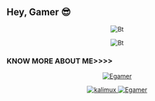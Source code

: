 ## Hey, Gamer 😎
<p align="center"><img src="https://user-images.githubusercontent.com/49580304/110319833-47367180-7fc4-11eb-87a7-392509eca9d7.gif" alt="Bt">

<p align="center"><img src="https://user-images.githubusercontent.com/49580304/110318584-81067880-7fc2-11eb-8391-152d308e7f2b.gif" alt="Bt">

  
### KNOW MORE ABOUT ME>>>>
<p align="center"><a href="https://github.com/eddieandres"><img title="Egamer" src="https://github-readme-stats.vercel.app/api?username=Egamer&show_icons=true&include_all_commits=true&theme=chartreuse-dark&cache_seconds=3200"></a>
</p>

<p align="center">
<a href="https://github.com/noob-hackers/kalimux"><img title="kalimux" src="https://github-readme-stats.vercel.app/api/pin/?
</p>

<p align="center">
<a href="https://github.com/eddieandres"><img title="Egamer" src="https://github-readme-stats.vercel.app/api/top-langs/?username=Egamer&layout=compact"></a>
</p>
